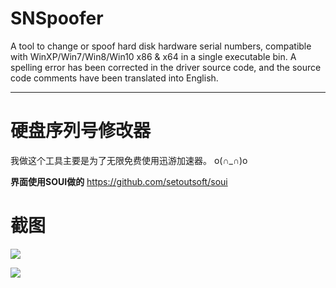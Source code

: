 # SNSpoofer

A tool to change or spoof hard disk hardware serial numbers, compatible with WinXP/Win7/Win8/Win10 x86 & x64 in a single executable bin.
A spelling error has been corrected in the driver source code, and the source code comments have been translated into English.

-----------------------------------------------

# 硬盘序列号修改器

我做这个工具主要是为了无限免费使用迅游加速器。 o(∩_∩)o 

**界面使用SOUI做的**
<https://github.com/setoutsoft/soui>

# 截图

![](http://7xn2x9.com1.z0.glb.clouddn.com/aup/20160905.203002.348000.png)


![](http://7xn2x9.com1.z0.glb.clouddn.com/aup/20160905.203040.842000.png)




